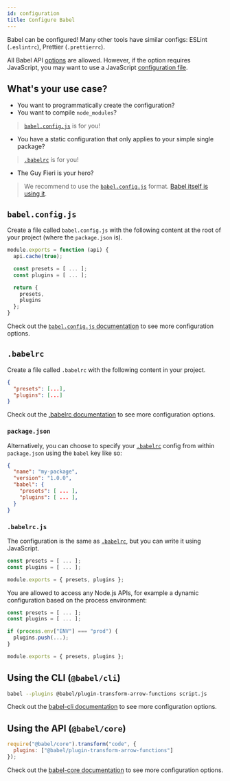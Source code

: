 ```yaml
---
id: configuration
title: Configure Babel
---
```


Babel can be configured! Many other tools have similar configs: ESLint (`.eslintrc`), Prettier (`.prettierrc`).

All Babel API [options](options.md) are allowed. However, if the option requires JavaScript, you may want to use a JavaScript [configuration file](config-files.md).

## What's your use case?

- You want to programmatically create the configuration?
- You want to compile `node_modules`?

> [`babel.config.js`](#babelconfigjs) is for you!

- You have a static configuration that only applies to your simple single package?

> [`.babelrc`](#babelrc) is for you!

- The Guy Fieri is your hero?

> We recommend to use the [`babel.config.js`](config-files.md#project-wide-configuration) format. [Babel itself is using it](https://github.com/babel/babel/blob/master/babel.config.js).

## `babel.config.js`

Create a file called `babel.config.js` with the following content at the root of your project (where the `package.json` is).

```js
module.exports = function (api) {
  api.cache(true);

  const presets = [ ... ];
  const plugins = [ ... ];

  return {
    presets,
    plugins
  };
}
```

Check out the [`babel.config.js` documentation](config-files.md#project-wide-configuration) to see more configuration options.

## `.babelrc`

Create a file called `.babelrc` with the following content in your project.

```json
{
  "presets": [...],
  "plugins": [...]
}
```

Check out the [.babelrc documentation](config-files.md#file-relative-configuration) to see more configuration options.

### `package.json`

Alternatively, you can choose to specify your [`.babelrc`](#babelrc) config from within `package.json` using the `babel` key like so:

```json
{
  "name": "my-package",
  "version": "1.0.0",
  "babel": {
    "presets": [ ... ],
    "plugins": [ ... ],
  }
}
```

### `.babelrc.js`

The configuration is the same as [`.babelrc`](#babelrc), but you can write it using JavaScript.

```js
const presets = [ ... ];
const plugins = [ ... ];

module.exports = { presets, plugins };
```

You are allowed to access any Node.js APIs, for example a dynamic configuration based on the process environment:

```js
const presets = [ ... ];
const plugins = [ ... ];

if (process.env["ENV"] === "prod") {
  plugins.push(...);
}

module.exports = { presets, plugins };
```

## Using the CLI (`@babel/cli`)

```sh
babel --plugins @babel/plugin-transform-arrow-functions script.js
```

Check out the [babel-cli documentation](cli.md) to see more configuration options.

## Using the API (`@babel/core`)

```js
require("@babel/core").transform("code", {
  plugins: ["@babel/plugin-transform-arrow-functions"]
});
```

Check out the [babel-core documentation](core.md) to see more configuration options.
